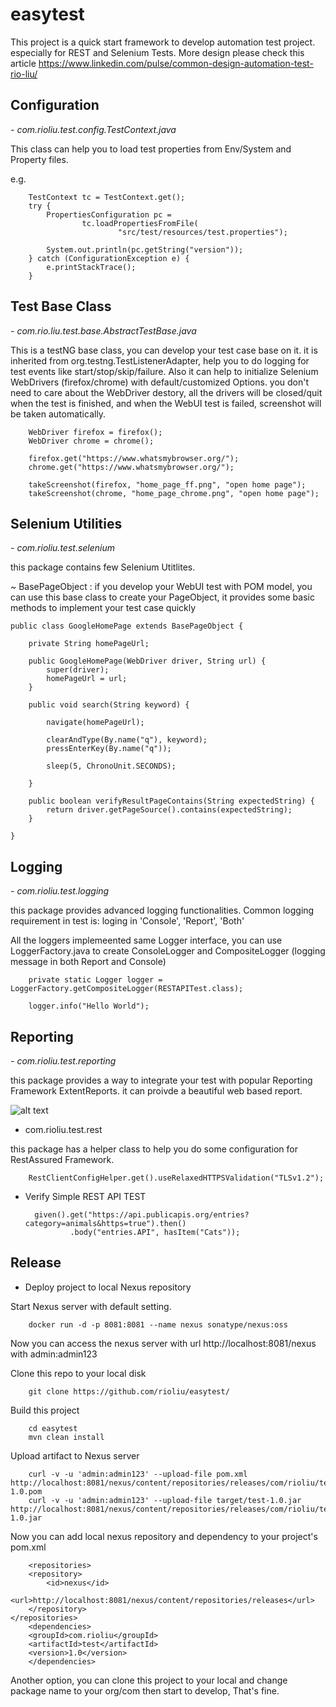 # easytest

This project is a quick start framework to develop automation test project. especially for REST and Selenium Tests. 
More design please check this article https://www.linkedin.com/pulse/common-design-automation-test-rio-liu/

## Configuration

*- com.rioliu.test.config.TestContext.java*

This class can help you to load test properties from Env/System and Property files. 

e.g. 

        TestContext tc = TestContext.get();
        try {
            PropertiesConfiguration pc =
                    tc.loadPropertiesFromFile(
                            "src/test/resources/test.properties");

            System.out.println(pc.getString("version"));
        } catch (ConfigurationException e) {
            e.printStackTrace();
        }
 
 ## Test Base Class
 
 *- com.rio.liu.test.base.AbstractTestBase.java*
 
 This is a testNG base class, you can develop your test case base on it. it is inherited from org.testng.TestListenerAdapter, help you to do logging for test events like start/stop/skip/failure. Also it can help to initialize Selenium WebDrivers (firefox/chrome) with default/customized Options. you don't need to care about the WebDriver destory, all the drivers will be closed/quit when the test is finished, and when the WebUI test is failed, screenshot will be taken automatically.
 
        WebDriver firefox = firefox();
        WebDriver chrome = chrome();

        firefox.get("https://www.whatsmybrowser.org/");
        chrome.get("https://www.whatsmybrowser.org/");

        takeScreenshot(firefox, "home_page_ff.png", "open home page");
        takeScreenshot(chrome, "home_page_chrome.png", "open home page");
 
 ## Selenium Utilities
 
 *- com.rioliu.test.selenium*
 
 this package contains few Selenium Utitlites. 

  ~ BasePageObject : if you develop your WebUI test with POM model, you can use this base class to create your PageObject, it provides some basic methods to implement your test case quickly
 
    public class GoogleHomePage extends BasePageObject {

        private String homePageUrl;

        public GoogleHomePage(WebDriver driver, String url) {
            super(driver);
            homePageUrl = url;
        }

        public void search(String keyword) {

            navigate(homePageUrl);

            clearAndType(By.name("q"), keyword);
            pressEnterKey(By.name("q"));

            sleep(5, ChronoUnit.SECONDS);

        }

        public boolean verifyResultPageContains(String expectedString) {
            return driver.getPageSource().contains(expectedString);
        }

    }

## Logging

*- com.rioliu.test.logging*

this package provides advanced logging functionalities. Common logging requirement in test is: loging in 'Console', 'Report', 'Both' 

All the loggers implemeented same Logger interface, you can use LoggerFactory.java to create ConsoleLogger and CompositeLogger (logging message in both Report and Console)

        private static Logger logger = LoggerFactory.getCompositeLogger(RESTAPITest.class);
        
        logger.info("Hello World");

## Reporting

*- com.rioliu.test.reporting*

this package provides a way to integrate your test with popular Reporting Framework ExtentReports. it can proivde a beautiful web based report.

 ![alt text](https://user-images.githubusercontent.com/3387962/48819571-93c1f880-ed8b-11e8-9e4c-3233f9c11b82.jpg)

- com.rioliu.test.rest

this package has a helper class to help you do some configuration for RestAssured Framework.

        RestClientConfigHelper.get().useRelaxedHTTPSValidation("TLSv1.2");
        
- Verify Simple REST API TEST

        given().get("https://api.publicapis.org/entries?category=animals&https=true").then()
                .body("entries.API", hasItem("Cats"));

## Release

- Deploy project to local Nexus repository
        
Start Nexus server with default setting.

        docker run -d -p 8081:8081 --name nexus sonatype/nexus:oss
        
Now you can access the nexus server with url http://localhost:8081/nexus with admin:admin123

Clone this repo to your local disk

        git clone https://github.com/rioliu/easytest/
        
Build this project

        cd easytest
        mvn clean install
        
Upload artifact to Nexus server

        curl -v -u 'admin:admin123' --upload-file pom.xml http://localhost:8081/nexus/content/repositories/releases/com/rioliu/test/1.0/test-1.0.pom
        curl -v -u 'admin:admin123' --upload-file target/test-1.0.jar http://localhost:8081/nexus/content/repositories/releases/com/rioliu/test/1.0/test-1.0.jar

Now you can add local nexus repository and dependency to your project's pom.xml

        <repositories>
		<repository>
			<id>nexus</id>
			<url>http://localhost:8081/nexus/content/repositories/releases</url>
		</repository>
	</repositories>
        <dependencies>
		<groupId>com.rioliu</groupId>
		<artifactId>test</artifactId>
		<version>1.0</version>
        </dependencies>

Another option, you can clone this project to your local and change package name to your org/com then start to develop, That's fine.
